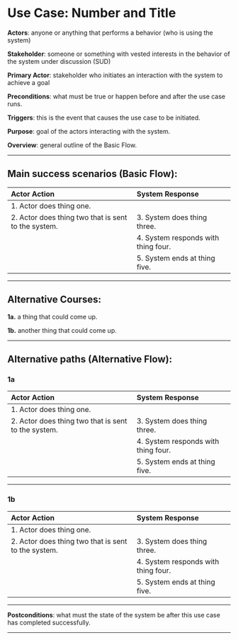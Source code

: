 # Use Case: Number and Title

**Actors**: anyone or anything that performs a behavior (who is using the system)

**Stakeholder**: someone or something with vested interests in the behavior of the system under discussion (SUD)

**Primary Actor**: stakeholder who initiates an interaction with the system to achieve a goal

**Preconditions**: what must be true or happen before and after the use case runs.

**Triggers**: this is the event that causes the use case to be initiated.

**Purpose**: goal of the actors interacting with the system.

**Overview**: general outline of the Basic Flow.

---

## Main success scenarios (Basic Flow):

| Actor Action | System Response |
|:--------------|:----------------|
| 1. Actor does thing one.| |
| 2. Actor does thing two that is sent to the system. | 3. System does thing three. |
| | 4. System responds with thing four. |
| | 5. System ends at thing five. |

___

## Alternative Courses:

**1a.** a thing that could come up.

**1b.** another thing that could come up.

---

## Alternative paths (Alternative Flow):

### 1a
| Actor Action | System Response |
|:--------------|:----------------|
| 1. Actor does thing one.| |
| 2. Actor does thing two that is sent to the system. | 3. System does thing three. |
| | 4. System responds with thing four. |
| | 5. System ends at thing five. |

---

### 1b
| Actor Action | System Response |
|:--------------|:----------------|
| 1. Actor does thing one.| |
| 2. Actor does thing two that is sent to the system. | 3. System does thing three. |
| | 4. System responds with thing four. |
| | 5. System ends at thing five. |

---

**Postconditions**: what must the state of the system be after this use case has completed successfully.

---
